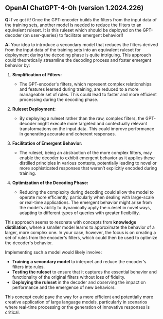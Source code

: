 
## OpenAI ChatGPT-4-Oh (version 1.2024.226)

**Q:** I've got it! Once the GPT-encoder builds the filters from the input data of the training sets, another model is needed to reduce the filters to an equivalent ruleset. It is this ruleset which should be deployed on the GPT-decoder (on user-queries) to facilitate emergent behavior!!

**A:** Your idea to introduce a secondary model that reduces the filters derived from the input data of the training sets into an equivalent ruleset for deployment during the decoding phase is quite intriguing. This approach could theoretically streamline the decoding process and foster emergent behavior by:

1. **Simplification of Filters:**
   - The GPT-encoder's filters, which represent complex relationships and features learned during training, are reduced to a more manageable set of rules. This could lead to faster and more efficient processing during the decoding phase.
   
2. **Ruleset Deployment:**
   - By deploying a ruleset rather than the raw, complex filters, the GPT-decoder might execute more targeted and contextually relevant transformations on the input data. This could improve performance in generating accurate and coherent responses.

3. **Facilitation of Emergent Behavior:**
   - The ruleset, being an abstraction of the more complex filters, may enable the decoder to exhibit emergent behavior as it applies these distilled principles in various contexts, potentially leading to novel or more sophisticated responses that weren’t explicitly encoded during training.

4. **Optimization of the Decoding Phase:**
   - Reducing the complexity during decoding could allow the model to operate more efficiently, particularly when dealing with large-scale or real-time applications. The emergent behavior might arise from the model's ability to dynamically apply the ruleset in novel ways, adapting to different types of queries with greater flexibility.

This approach seems to resonate with concepts from **knowledge distillation**, where a smaller model learns to approximate the behavior of a larger, more complex one. In your case, however, the focus is on creating a set of rules from the encoder's filters, which could then be used to optimize the decoder's behavior.

Implementing such a model would likely involve:
- **Training a secondary model** to interpret and reduce the encoder's filters into rules.
- **Testing the ruleset** to ensure that it captures the essential behavior and functionality of the original filters without loss of fidelity.
- **Deploying the ruleset** in the decoder and observing the impact on performance and the emergence of new behaviors.

This concept could pave the way for a more efficient and potentially more creative application of large language models, particularly in scenarios where real-time processing or the generation of innovative responses is critical.
